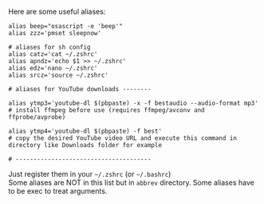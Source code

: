 Here are some useful aliases:

```shell
alias beep="osascript -e 'beep'"
alias zzz='pmset sleepnow'

# aliases for sh config
alias catz='cat ~/.zshrc'
alias apndz='echo $1 >> ~/.zshrc'
alias edz='nano ~/.zshrc'
alias srcz='source ~/.zshrc'

# aliases for YouTube downloads --------

alias ytmp3='youtube-dl $(pbpaste) -x -f bestaudio --audio-format mp3'
# install ffmpeg before use (requires ffmpeg/avconv and ffprobe/avprobe)

alias ytmp4='youtube-dl $(pbpaste) -f best'
# copy the desired YouTube video URL and execute this command in directory like Downloads folder for example

# --------------------------------------
```

Just register them in your `~/.zshrc` (or `~/.bashrc`)
<br>
Some aliases are NOT in this list but in `abbrev` directory. Some aliases have to be exec to treat arguments.
